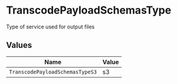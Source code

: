 # TranscodePayloadSchemasType

Type of service used for output files


## Values

| Name                            | Value                           |
| ------------------------------- | ------------------------------- |
| `TranscodePayloadSchemasTypeS3` | s3                              |